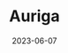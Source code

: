 ---
cc-type: constellation
title: "Auriga"
date: 2023-06-07
borders:
  - Camelopardalis
  - Gemini
  - Lynx
  - Perseus
  - Taurus
hashtag: auriga
subdivision-of:
  - northern celestial hemisphere
tags:
  - Constellation
---